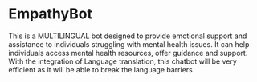 # EmpathyBot
This is a MULTILINGUAL bot designed to provide emotional support and assistance to individuals struggling with mental health issues. It can help individuals access mental health resources, offer guidance and support. With the integration of Language translation, this chatbot will be very efficient as it will be able to break the language barriers
